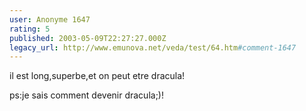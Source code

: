 ```yaml
---
user: Anonyme 1647
rating: 5
published: 2003-05-09T22:27:27.000Z
legacy_url: http://www.emunova.net/veda/test/64.htm#comment-1647
---
```

il est long,superbe,et on peut etre dracula!

ps:je sais comment devenir dracula;)!